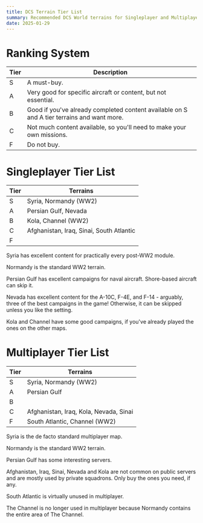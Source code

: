 ```yaml
---
title: DCS Terrain Tier List
summary: Recommended DCS World terrains for Singleplayer and Multiplayer
date: 2025-01-29
---
```


# Ranking System

Tier|Description
-|-
S|A must-buy.
A|Very good for specific aircraft or content, but not essential.
B|Good if you've already completed content available on S and A tier terrains and want more.
C|Not much content available, so you'll need to make your own missions.
F|Do not buy.

# Singleplayer Tier List

Tier|Terrains
-|-
S|Syria, Normandy (WW2)
A|Persian Gulf, Nevada
B|Kola, Channel (WW2)
C|Afghanistan, Iraq, Sinai, South Atlantic
F|

Syria has excellent content for practically every post-WW2 module.

Normandy is the standard WW2 terrain.

Persian Gulf has excellent campaigns for naval aircraft. Shore-based aircraft can skip it.

Nevada has excellent content for the A-10C, F-4E, and F-14 - arguably, three of the best campaigns in the game! Otherwise, it can be skipped unless you like the setting.

Kola and Channel have some good campaigns, if you've already played the ones on the other maps.

# Multiplayer Tier List

Tier|Terrains
-|-
S|Syria, Normandy (WW2)
A|Persian Gulf
B|
C|Afghanistan, Iraq, Kola, Nevada, Sinai
F|South Atlantic, Channel (WW2)

Syria is the de facto standard multiplayer map.

Normandy is the standard WW2 terrain.

Persian Gulf has some interesting servers.

Afghanistan, Iraq, Sinai, Nevada and Kola are not common on public servers and are mostly used by private squadrons. Only buy the ones you need, if any.

South Atlantic is virtually unused in multiplayer.

The Channel is no longer used in multiplayer because Normandy contains the entire area of The Channel.
